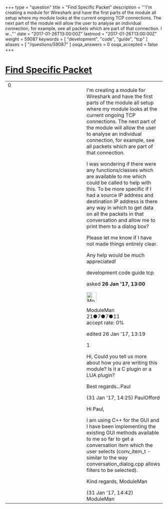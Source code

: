 +++
type = "question"
title = "Find Specific Packet"
description = '''I&#x27;m creating a module for Wireshark and have the first parts of the module all setup where my module looks at the current ongoing TCP connections. The next part of the module will allow the user to analyse an individual connection, for example, see all packets which are part of that connection.  I w...'''
date = "2017-01-26T13:00:00Z"
lastmod = "2017-01-26T13:00:00Z"
weight = 59087
keywords = [ "development", "code", "guide", "tcp" ]
aliases = [ "/questions/59087" ]
osqa_answers = 0
osqa_accepted = false
+++

<div class="headNormal">

# [Find Specific Packet](/questions/59087/find-specific-packet)

</div>

<div id="main-body">

<div id="askform">

<table id="question-table" style="width:100%;"><colgroup><col style="width: 50%" /><col style="width: 50%" /></colgroup><tbody><tr class="odd"><td style="width: 30px; vertical-align: top"><div class="vote-buttons"><div id="post-59087-score" class="post-score" title="current number of votes">0</div><div id="favorite-count" class="favorite-count"></div></div></td><td><div id="item-right"><div class="question-body"><p>I'm creating a module for Wireshark and have the first parts of the module all setup where my module looks at the current ongoing TCP connections. The next part of the module will allow the user to analyse an individual connection, for example, see all packets which are part of that connection.</p><p>I was wondering if there were any functions/classes which are available to me which could be called to help with this. To be more specific if I had a source IP address and destination IP address is there any way in which to get data on all the packets in that conversation and allow me to print them to a dialog box?</p><p>Please let me know if I have not made things entirely clear.</p><p>Any help would be much appreciated!</p></div><div id="question-tags" class="tags-container tags">development code guide tcp</div><div id="question-controls" class="post-controls"></div><div class="post-update-info-container"><div class="post-update-info post-update-info-user"><p>asked <strong>26 Jan '17, 13:00</strong></p><img src="https://secure.gravatar.com/avatar/3b7eb282c454b776eac0e960a3798043?s=32&amp;d=identicon&amp;r=g" class="gravatar" width="32" height="32" alt="ModuleMan&#39;s gravatar image" /><p>ModuleMan<br />
<span class="score" title="21 reputation points">21</span><span title="7 badges"><span class="badge1">●</span><span class="badgecount">7</span></span><span title="7 badges"><span class="silver">●</span><span class="badgecount">7</span></span><span title="11 badges"><span class="bronze">●</span><span class="badgecount">11</span></span><br />
<span class="accept_rate" title="Rate of the user&#39;s accepted answers">accept rate:</span> <span title="ModuleMan has no accepted answers">0%</span></p></div><div class="post-update-info post-update-info-edited"><p>edited 26 Jan '17, 13:19</p></div></div><div id="comments-container-59087" class="comments-container"><span id="59193"></span><div id="comment-59193" class="comment"><div id="post-59193-score" class="comment-score">1</div><div class="comment-text"><p>Hi, Could you tell us more about how you are writing this module? Is it a C plugin or a LUA plugin?</p><p>Best regards...Paul</p></div><div id="comment-59193-info" class="comment-info"><span class="comment-age">(31 Jan '17, 14:25)</span> PaulOfford</div></div><span id="59194"></span><div id="comment-59194" class="comment"><div id="post-59194-score" class="comment-score"></div><div class="comment-text"><p>Hi Paul,</p><p>I am using C++ for the GUI and I have been implementing the existing GUI methods available to me so far to get a conversation item which the user selects (conv_item_t - similar to the way conversation_dialog.cpp allows filters to be selected).</p><p>Kind regards, ModuleMan</p></div><div id="comment-59194-info" class="comment-info"><span class="comment-age">(31 Jan '17, 14:42)</span> ModuleMan</div></div></div><div id="comment-tools-59087" class="comment-tools"></div><div class="clear"></div><div id="comment-59087-form-container" class="comment-form-container"></div><div class="clear"></div></div></td></tr></tbody></table>

</div>

</div>

